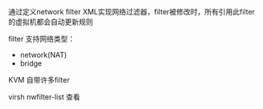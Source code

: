 
通过定义network filter XML实现网络过滤器，filter被修改时，所有引用此filter的虚拟机都会自动更新规则

filter 支持网络类型：
- network(NAT)
- bridge

KVM 自带许多filter

virsh nwfilter-list 查看 